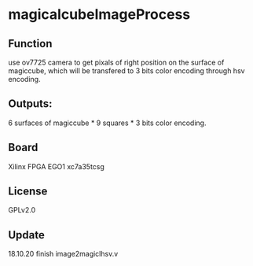 # magicalcubeImageProcess

## Function

use ov7725 camera to get pixals of right position on the surface of magiccube, which will be transfered to 3 bits color encoding through hsv encoding.

## Outputs:
  6 surfaces of magiccube * 9 squares * 3 bits color encoding.
  
## Board

Xilinx FPGA EGO1 xc7a35tcsg

## License

GPLv2.0

## Update

18.10.20 finish image2magiclhsv.v
